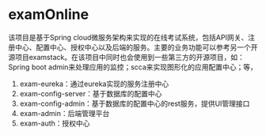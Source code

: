 # examOnline
该项目是基于Spring cloud微服务架构来实现的在线考试系统，包括API网关、注册中心、配置中心、授权中心以及后端的服务。主要的业务功能可以参考另一个开源项目examstack。在该项目中同时也会使用到一些第三方的开源项目，如：Spring boot admin来处理应用的监控；scca来实现图形化的应用配置中心；等，

1. exam-eureka：通过eureka实现的服务注册中心
2. exam-config-server：基于数据库的配置中心
3. exam-config-admin：基于数据库的配置中心的rest服务，提供UI管理接口
4. exam-admin：后端管理平台
5. exam-auth：授权中心